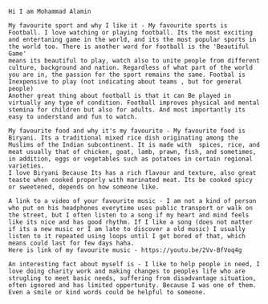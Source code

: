     Hi I am Mohammad Alamin 

    My favourite sport and why I like it - My favourite sports is Football. I love watching or playing football. Its the most exciting and entertaning game in the world, and its the most popular sports in the world too. There is another word for football is the 'Beautiful Game' 
    means its beautiful to play, watch also to unite people from different culture, background and nation. Regardless of what part of the world you are in, the passion for the sport remains the same. Footbal is Inexpensive to play (not indicating about teams , but for general people)
    Another great thing about football is that it can Be played in virtually any type of condition. Football improves physical and mental stemina for children but also for adults. And most importantly its easy to understand and fun to watch. 

    My favourite food and why it's my favourite - My favourite food is Biryani. Its a traditional mixed rice dish originating among the Muslims of the Indian subcontinent. It is made with  spices, rice, and meat usually that of chicken, goat, lamb, prawn, fish, and sometimes, in addition, eggs or vegetables such as potatoes in certain regional varieties. 
    I love Biryani Because Its has a rich flavour and texture, also great teaste when cooked properly with marinated meat. Its be cooked spicy or sweetened, depends on how someone like. 

    A link to a video of your favourite music - I am not a kind of person who put on his headphones everytime uses public transport or walk on the street, but I often listen to a song if my heart and mind feels like its nice and has good rhythm. If I like a song (does not matter if its a new music or I am late to discover a old music) I usually listen to it repeated using loops until I get bored of that, which means could last for few days haha. 
    Here is link of my favourite music - https://youtu.be/2Vv-BfVoq4g

    An interesting fact about myself is - I like to help people in need, I love doing charity work and making changes to peoples life who are strugling to meet basic needs, suffering from disadvantage situation, often ignored and has limited oppertunity. Because I was one of them. Even a smile or kind words could be helpful to someone.